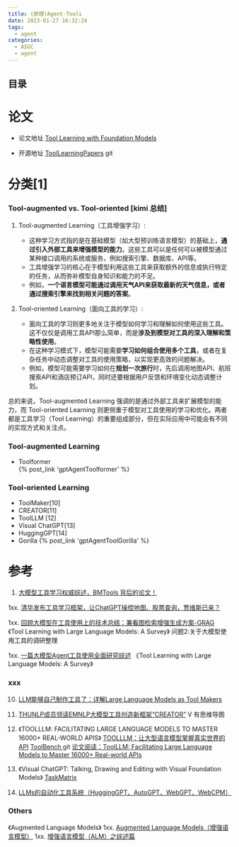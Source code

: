 ```yaml
---
title: (原理)Agent-Tools
date: 2023-01-27 16:32:24
tags:
  - agent
categories:
  - AIGC  
  - agent
---
```


<p></p>
<!-- more -->

## 目录
<!-- toc -->

# 论文
+ 论文地址
  [Tool Learning with Foundation Models](https://arxiv.org/pdf/2304.08354.pdf) 

+ 开源地址
 [ToolLearningPapers](https://github.com/thunlp/ToolLearningPapers) git  

# 分类[1]
### Tool-augmented vs. Tool-oriented [kimi 总结]
1. Tool-augmented Learning（工具增强学习）:
   - 这种学习方式指的是在基础模型（如大型预训练语言模型）的基础上，**通过引入外部工具来增强模型的能力**。这些工具可以是任何可以被模型通过某种接口调用的系统或服务，例如搜索引擎、数据库、API等。
   - 工具增强学习的核心在于模型利用这些工具来获取额外的信息或执行特定的任务，从而弥补模型自身知识和能力的不足。
   - 例如，**一个语言模型可能通过调用天气API来获取最新的天气信息，或者通过搜索引擎来找到相关问题的答案**。

2. Tool-oriented Learning（面向工具的学习）:
   - 面向工具的学习则更多地关注于模型如何学习和理解如何使用这些工具。这不仅仅是调用工具API那么简单，而是**涉及到模型对工具的深入理解和策略性使用**。
   - 在这种学习模式下，模型可能需要**学习如何组合使用多个工具**，或者在复杂任务中动态调整对工具的使用策略，以实现更高效的问题解决。
   - 例如，模型可能需要学习如何在**规划一次旅行**时，先后调用地图API、航班搜索API和酒店预订API，同时还要根据用户反馈和环境变化动态调整计划。

总的来说，Tool-augmented Learning 强调的是通过外部工具来扩展模型的能力，而 Tool-oriented Learning 则更侧重于模型对工具使用的学习和优化。两者都是工具学习（Tool Learning）的重要组成部分，但在实际应用中可能会有不同的实现方式和关注点。

### Tool-augmented Learning
+ Toolformer   
  {% post_link 'gptAgentToolformer' %}
  
### Tool-oriented Learning
+ ToolMaker[10]
+ CREATOR[11]
+ ToolLLM [12]
+ Visual ChatGPT[13]
+ HuggingGPT[14]
+ Gorilla 
{% post_link 'gptAgentToolGorilla' %} 

# 参考
1. [大模型工具学习权威综述，BMTools 背后的论文！](https://zhuanlan.zhihu.com/p/624459759)

1xx. [清华发布工具学习框架，让ChatGPT操控地图、股票查询，贾维斯已来？](https://blog.csdn.net/xixiaoyaoww/article/details/130278978)

1xx. [回顾大模型在工具使用上的技术总结：兼看图检索增强生成方案-GRAG ](https://mp.weixin.qq.com/s/yZYGqAKIqDfGYF2YUckiiw)
   《Tool Learning with Large Language Models: A Survey》
   问题2:关于大模型使用工具的调研整理

1xx. [一篇大模型Agent工具使用全面研究综述](https://mp.weixin.qq.com/s/pPkrHHkmVC29e_c2U8YEGg)
    《Tool Learning with Large Language Models: A Survey》
    
### xxx
10. [LLM能够自己制作工具了：详解Large Language Models as Tool Makers](https://zhuanlan.zhihu.com/p/633654195)  

11. [THUNLP成员领读EMNLP大模型工具创造新框架“CREATOR”](https://www.bilibili.com/video/BV1EN4y1q7Zn/) V 有思维导图 

12. 《TOOLLLM: FACILITATING LARGE LANGUAGE MODELS TO MASTER 16000+ REAL-WORLD APIS》
[TOOLLLM：让大型语言模型掌握真实世界的API](https://zhuanlan.zhihu.com/p/647899563)
[ToolBench ](https://github.com/OpenBMB/ToolBench) git
[论文阅读：ToolLLM: Facilitating Large Language Models to Master 16000+ Real-world APIs](https://blog.csdn.net/Dbox_boom/article/details/134815624)

13. 《Visual ChatGPT: Talking, Drawing and Editing with Visual Foundation Models》
    [TaskMatrix](https://github.com/chenfei-wu/TaskMatrix)
  
14. [LLMs的自动化工具系统（HuggingGPT、AutoGPT、WebGPT、WebCPM）](https://nakaizura.blog.csdn.net/article/details/130856470)  
    

### Others
《Augmented Language Models》 
1xx. [Augmented Language Models（增强语言模型）](https://blog.csdn.net/qq_39388410/article/details/130798125)
1xx. [增强语言模型（ALM）之综述篇](https://zhuanlan.zhihu.com/p/611492200)







